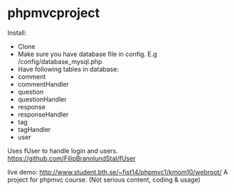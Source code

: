 # phpmvcproject

Install:
- Clone
- Make sure you have database file in config. E.g /config/database_mysql.php
- Have following tables in database:
 - comment
 - commentHandler
 - question
 - questionHandler
 - response
 - responseHandler
 - tag
 - tagHandler
 - user

Uses fUser to handle login and users.
https://github.com/FilipBrannlundStal/fUser

live demo: http://www.student.bth.se/~fist14/phpmvc1/kmom10/webroot/
A project for phpmvc course. (Not serious content, coding &amp; usage)
